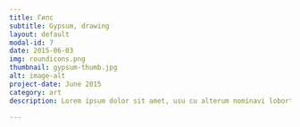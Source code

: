 ```yaml
---
title: Гипс
subtitle: Gypsum, drawing
layout: default
modal-id: 7
date: 2015-06-03
img: roundicons.png
thumbnail: gypsum-thumb.jpg
alt: image-alt
project-date: June 2015
category: art
description: Lorem ipsum dolor sit amet, usu cu alterum nominavi lobortis. At duo novum diceret. Tantas apeirian vix et, usu sanctus postulant inciderint ut, populo diceret necessitatibus in vim. Cu eum dicam feugiat noluisse.

---
```

